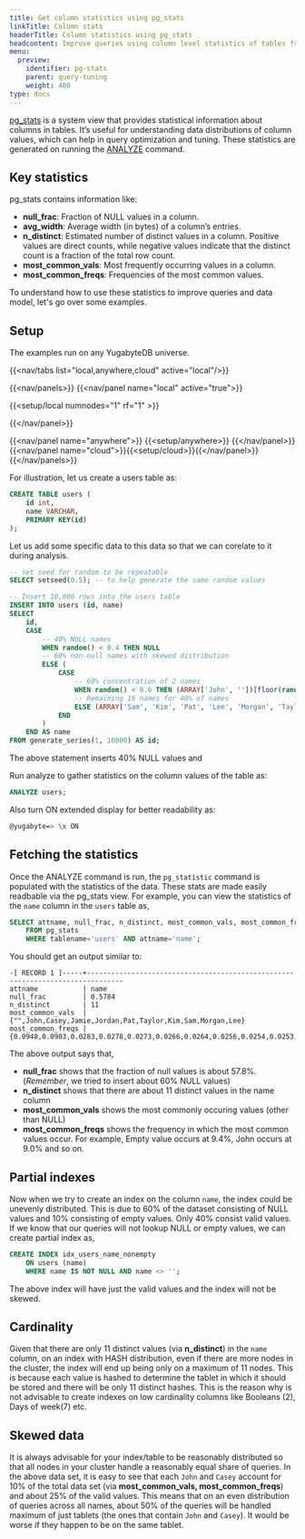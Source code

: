 ```yaml
---
title: Get column statistics using pg_stats
linkTitle: Column stats
headerTitle: Column statistics using pg_stats
headcontent: Improve queries using column level statistics of tables from pg_stats view
menu:
  preview:
    identifier: pg-stats
    parent: query-tuning
    weight: 400
type: docs
---
```


[pg_stats](../../../architecture/system-catalog#data-statistics) is a system view that provides statistical information about columns in tables. It’s useful for understanding data distributions of column values, which can help in query optimization and tuning. These statistics are generated on running the [ANALYZE](../../../api/ysql/the-sql-language/statements/cmd_analyze/) command.

## Key statistics

pg_stats contains information like:

- **null_frac**: Fraction of NULL values in a column.
- **avg_width**: Average width (in bytes) of a column’s entries.
- **n_distinct**: Estimated number of distinct values in a column. Positive values are direct counts, while negative values indicate that the distinct count is a fraction of the total row count.
- **most_common_vals**: Most frequently occurring values in a column.
- **most_common_freqs**: Frequencies of the most common values.

To understand how to use these statistics to improve queries and data model, let's go over some examples.

## Setup

The examples run on any YugabyteDB universe.

<!-- begin: nav tabs -->
{{<nav/tabs list="local,anywhere,cloud" active="local"/>}}

{{<nav/panels>}}
{{<nav/panel name="local" active="true">}}
<!-- local cluster setup instructions -->
{{<setup/local numnodes="1" rf="1" >}}

{{</nav/panel>}}

{{<nav/panel name="anywhere">}} {{<setup/anywhere>}} {{</nav/panel>}}
{{<nav/panel name="cloud">}}{{<setup/cloud>}}{{</nav/panel>}}
{{</nav/panels>}}
<!-- end: nav tabs -->

For illustration, let us create a users table as:

```sql
CREATE TABLE users (
    id int,
    name VARCHAR,
    PRIMARY KEY(id)
);
```

Let us add some specific data to this data so that we can corelate to it during analysis.

```sql
-- set seed for random to be repeatable
SELECT setseed(0.5); -- to help generate the same random values

-- Insert 10,000 rows into the users table
INSERT INTO users (id, name)
SELECT
    id,
    CASE
        -- 40% NULL names
        WHEN random() < 0.4 THEN NULL
        -- 60% non-null names with skewed distribution
        ELSE (
            CASE
                -- 60% concentration of 2 names
                WHEN random() < 0.6 THEN (ARRAY['John', ''])[floor(random() * 4 + 1)::int]
                -- Remaining 16 names for 40% of names
                ELSE (ARRAY['Sam', 'Kim', 'Pat', 'Lee', 'Morgan', 'Taylor', 'Jordan', 'Casey', 'Jamie'])[floor(random() * 9 + 1)::int]
            END
        )
    END AS name
FROM generate_series(1, 10000) AS id;
```

The above statement inserts 40% NULL values and

Run analyze to gather statistics on the column values of the table as:

```sql
ANALYZE users;
```

Also turn ON extended display for better readability as:

```sh
@yugabyte=> \x ON
```

## Fetching the statistics

Once the ANALYZE command is run, the `pg_statistic` command is populated with the statistics of the data. These stats are made easily readbable via the pg_stats view. For example, you can view the statistics of the `name` column in the `users` table as,

```sql
SELECT attname, null_frac, n_distinct, most_common_vals, most_common_freqs
    FROM pg_stats
    WHERE tablename='users' AND attname='name';
```

You should get an output similar to:

```caddyfile{.nocopy}
-[ RECORD 1 ]-----+-------------------------------------------------------------------------------
attname           | name
null_frac         | 0.5784
n_distinct        | 11
most_common_vals  | {"",John,Casey,Jamie,Jordan,Pat,Taylor,Kim,Sam,Morgan,Lee}
most_common_freqs | {0.0948,0.0903,0.0283,0.0278,0.0273,0.0266,0.0264,0.0256,0.0254,0.0253,0.0238}
```

The above output says that,

- **null_frac** shows that the fraction of null values is about 57.8%. (_Remember_, we tried to insert about 60% NULL values)
- **n_distinct** shows that there are about 11 distinct values in the name column
- **most_common_vals** shows the most commonly occuring values (other than NULL)
- **most_common_freqs** shows the frequency in which the most common values occur. For example, Empty value occurs at 9.4%, John occurs at 9.0% and so on.

## Partial indexes

Now when we try to create an index on the column `name`, the index could be unevenly distributed. This is due to 60% of the dataset consisting of NULL values and 10% consisting of empty values. Only 40% consist valid values. If we know that our queries will not lookup NULL or empty values, we can create partial index as,

```sql
CREATE INDEX idx_users_name_nonempty
    ON users (name)
    WHERE name IS NOT NULL AND name <> '';
```

The above index will have just the valid values and the index will not be skewed.

## Cardinality

Given that there are only 11 distinct values (via **n_distinct**) in the `name` column, on an index with HASH distribution, even if there are more nodes in the cluster, the index will end up being only on a maximum of 11 nodes. This is because each value is hashed to determine the tablet in which it should be stored and there will be only 11 distinct hashes. This is the reason why is not advisable to create indexes on low cardinality columns like Booleans (2), Days of week(7) etc.

## Skewed data

It is always advisable for your index/table to be reasonably distributed so that all nodes in your cluster handle a reasonably equal share of queries. In the above data set, it is easy to see that each `John` and `Casey` account for 10% of the total data set (via **most_common_vals, most_common_freqs**) and about 25% of the valid values. This means that on an even distribution of queries across all names, about 50% of the queries will be handled maximum of just tablets (the ones that contain `John` and `Casey`). It would be worse if they happen to be on the same tablet.
